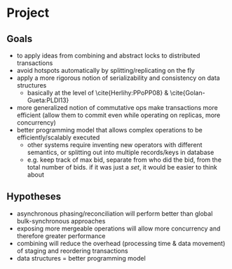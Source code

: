 # Project

## Goals
- to apply ideas from combining and abstract locks to distributed transactions
- avoid hotspots automatically by splitting/replicating on the fly
- apply a more rigorous notion of serializability and consistency on data structures
    - basically at the level of \cite{Herlihy:PPoPP08} & \cite{Golan-Gueta:PLDI13}
- more generalized notion of commutative ops make transactions more efficient (allow them to commit even while operating on replicas, more concurrency)
- better programming model that allows complex operations to be efficiently/scalably executed
    - other systems require inventing new operators with different semantics, or splitting out into multiple records/keys in database
    - e.g. keep track of max bid, separate from who did the bid, from the total number of bids. if it was just a *set*, it would be easier to think about

## Hypotheses
- asynchronous phasing/reconciliation will perform better than global bulk-synchronous approaches
- exposing more mergeable operations will allow more concurrency and therefore greater performance
- combining will reduce the overhead (processing time & data movement) of staging and reordering transactions
- data structures = better programming model

